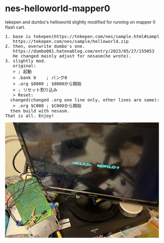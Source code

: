 # nes-helloworld-mapper0
tekepen and dumbo's helloworld slightly modified for running on mapper 0 flash cart.
<PRE>
1. base is tekepen(https://tekepen.com/nes/sample.html#samples)'s one.
   https://tekepen.com/nes/sample/helloworld.zip
2. then, overwrite dumbo's one.
   https://dumbo001.hatenablog.com/entry/2023/05/27/155053
   He changed mainly adjust for nesasm(he wrote).
3. slightly mod.
   original:
   > ; 起動
   > .bank 0    ; バンク0 
   > .org $8000 ; $8000から開始
   > ; リセット割り込み
   > Reset:
  changed(changed .org one line only, other lines are same):
   > .org $C000 ; $C000から開始
  then build with nesasm.
That is all. Enjoy!
</PRE>
<img src=https://github.com/cobwebkanamachi/nes-helloworld-mapper0/blob/main/hw.jpg>
